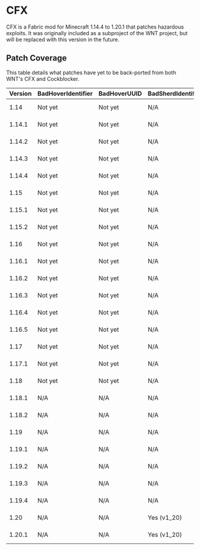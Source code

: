 # CFX
CFX is a Fabric mod for Minecraft 1.14.4 to 1.20.1 that patches hazardous exploits. It was originally included as a subproject of the WNT project, but will be replaced with this version in the future.

## Patch Coverage
This table details what patches have yet to be back-ported from both WNT's CFX and Cockblocker.

| Version | BadHoverIdentifier | BadHoverUUID | BadSherdIdentifiers | BoundlessTranslation | ClickableCommands | ExcessiveEntityNames | ExcessiveHearts | ExcessiveParticles | ExtraNestedArrays | NBTSize       | OutrageousTranslation | UndersizedHeads | UpsideDownPortals |
|---------|--------------------|--------------|---------------------|----------------------|-------------------|----------------------|-----------------|--------------------|-------------------|---------------|-----------------------|-----------------|-------------------|
| 1.14    | Not yet            | Not yet      | N/A                 | Yes (v1_14)          | Not yet           | Yes (v1_14)          | Yes (v1_14)     | Yes (v1_14)        | Not yet           | Yes (v1_14)   | Not yet               | Not yet         | N/A               |
| 1.14.1  | Not yet            | Not yet      | N/A                 | Yes (v1_14)          | Not yet           | Yes (v1_14)          | Yes (v1_14)     | Yes (v1_14)        | Not yet           | Yes (v1_14)   | Not yet               | Not yet         | N/A               |
| 1.14.2  | Not yet            | Not yet      | N/A                 | Yes (v1_14)          | Not yet           | Yes (v1_14)          | Yes (v1_14)     | Yes (v1_14)        | Not yet           | Yes (v1_14)   | Not yet               | Not yet         | N/A               |
| 1.14.3  | Not yet            | Not yet      | N/A                 | Yes (v1_14)          | Not yet           | Yes (v1_14)          | Yes (v1_14)     | Yes (v1_14)        | Not yet           | Yes (v1_14)   | Not yet               | Not yet         | N/A               |
| 1.14.4  | Not yet            | Not yet      | N/A                 | Yes (v1_14)          | Not yet           | Yes (v1_14)          | Yes (v1_14)     | Yes (v1_14)        | Not yet           | Yes (v1_14)   | Not yet               | Not yet         | N/A               |
| 1.15    | Not yet            | Not yet      | N/A                 | Yes (v1_14)          | Not yet           | Yes (v1_15)          | Yes (v1_14)     | Yes (v1_14)        | Not yet           | Yes (v1_14)   | Not yet               | Not yet         | N/A               |
| 1.15.1  | Not yet            | Not yet      | N/A                 | Yes (v1_14)          | Not yet           | Yes (v1_15)          | Yes (v1_14)     | Yes (v1_14)        | Not yet           | Yes (v1_14)   | Not yet               | Not yet         | N/A               |
| 1.15.2  | Not yet            | Not yet      | N/A                 | Yes (v1_14)          | Not yet           | Yes (v1_15)          | Yes (v1_14)     | Yes (v1_14)        | Not yet           | Yes (v1_14)   | Not yet               | Not yet         | N/A               |
| 1.16    | Not yet            | Not yet      | N/A                 | Yes (v1_16)          | Not yet           | Yes (v1_16)          | Not yet         | Yes (v1_14)        | Not yet           | Yes (v1_14)   | Not yet               | Not yet         | N/A               |
| 1.16.1  | Not yet            | Not yet      | N/A                 | Yes (v1_16)          | Not yet           | Yes (v1_16)          | Not yet         | Yes (v1_14)        | Not yet           | Yes (v1_14)   | Not yet               | Not yet         | N/A               |
| 1.16.2  | Not yet            | Not yet      | N/A                 | Yes (v1_16_2)        | Not yet           | Yes (v1_16)          | Not yet         | Yes (v1_14)        | Not yet           | Yes (v1_14)   | Not yet               | Not yet         | Yes (v1_16_2)     |
| 1.16.3  | Not yet            | Not yet      | N/A                 | Yes (v1_16_2)        | Not yet           | Yes (v1_16)          | Not yet         | Yes (v1_14)        | Not yet           | Yes (v1_14)   | Not yet               | Not yet         | Yes (v1_16_2)     |
| 1.16.4  | Not yet            | Not yet      | N/A                 | Yes (v1_16_2)        | Not yet           | Yes (v1_16)          | Not yet         | Yes (v1_14)        | Not yet           | Yes (v1_14)   | Not yet               | Not yet         | Yes (v1_16_2)     |
| 1.16.5  | Not yet            | Not yet      | N/A                 | Yes (v1_16_2)        | Not yet           | Yes (v1_16)          | Not yet         | Yes (v1_14)        | Not yet           | Yes (v1_14)   | Not yet               | Not yet         | N/A               |
| 1.17    | Not yet            | Not yet      | N/A                 | Yes (v1_16_2)        | Not yet           | Yes (v1_16)          | Not yet         | Yes (v1_14)        | Not yet           | Yes (v1_14)   | Yes (v1_17)           | N/A             | N/A               |
| 1.17.1  | Not yet            | Not yet      | N/A                 | Yes (v1_16_2)        | Not yet           | Yes (v1_16)          | Not yet         | Yes (v1_14)        | Not yet           | Yes (v1_14)   | Yes (v1_17)           | N/A             | N/A               |
| 1.18    | Not yet            | Not yet      | N/A                 | Yes (v1_16_2)        | Not yet           | Yes (v1_16)          | Not yet         | Yes (v1_14)        | Not yet           | Yes (v1_14)   | Yes (v1_17)           | N/A             | N/A               |
| 1.18.1  | N/A                | N/A          | N/A                 | Yes (v1_16_2)        | Not yet           | Yes (v1_16)          | Not yet         | Yes (v1_14)        | Not yet           | Yes (v1_14)   | Yes (v1_17)           | N/A             | N/A               |
| 1.18.2  | N/A                | N/A          | N/A                 | Yes (v1_16_2)        | Not yet           | Yes (v1_16)          | Not yet         | Yes (v1_14)        | Not yet           | Yes (v1_14)   | Yes (v1_17)           | N/A             | N/A               |
| 1.19    | N/A                | N/A          | N/A                 | Yes (v1_19)          | Not yet           | Not yet              | Not yet         | Yes (v1_14)        | Not yet           | Yes (v1_14)   | Yes (v1_19)           | N/A             | N/A               |
| 1.19.1  | N/A                | N/A          | N/A                 | Yes (v1_19)          | Not yet           | Not yet              | Not yet         | Yes (v1_14)        | Not yet           | Yes (v1_14)   | Yes (v1_19)           | N/A             | N/A               |
| 1.19.2  | N/A                | N/A          | N/A                 | Yes (v1_19)          | Not yet           | Not yet              | Not yet         | Yes (v1_14)        | Not yet           | Yes (v1_14)   | Yes (v1_19)           | N/A             | N/A               |
| 1.19.3  | N/A                | N/A          | N/A                 | N/A                  | Not yet           | Not yet              | Not yet         | Yes (v1_14)        | Not yet           | Yes (v1_19_3) | Yes (v1_19)           | N/A             | N/A               |
| 1.19.4  | N/A                | N/A          | N/A                 | N/A                  | Not yet           | Not yet              | Not yet         | Yes (v1_14)        | Not yet           | Yes (v1_19_3) | Yes (v1_19)           | N/A             | N/A               |
| 1.20    | N/A                | N/A          | Yes (v1_20)         | N/A                  | Not yet           | Not yet              | Not yet         | Yes (v1_14)        | Not yet           | Yes (v1_19_3) | Yes (v1_19)           | N/A             | N/A               |
| 1.20.1  | N/A                | N/A          | Yes (v1_20)         | N/A                  | Not yet           | Not yet              | Not yet         | Yes (v1_14)        | Not yet           | Yes (v1_19_3) | Yes (v1_19)           | N/A             | N/A               |